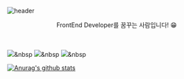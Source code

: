 ![header](https://capsule-render.vercel.app/api?type=waving&color=timeGradient&animation=scaleIn&height=300&section=header&text=Kyeom%20&fontSize=90)

<center> FrontEnd Developer를 꿈꾸는 사람입니다! 😁 </center>
<br>
<br>

<img src="https://img.shields.io/badge/JavaScript-F7DF1E?style=flat-square&logo=JavaScript&logoColor=FCFCFD"/></a>&nbsp <img src="https://img.shields.io/badge/CSS-3C82F8?style=flat-square&logo=CSS3&logoColor=FCFCFD"/></a>&nbsp <img src="https://img.shields.io/badge/HTML-E34F26?style=flat-square&logo=HTML5&logoColor=FCFCFD"/></a>&nbsp 

[![Anurag's github stats](https://github-readme-stats.vercel.app/api?username=Kyeom1997&show_icons=true&theme=default)](https://github.com/{username}/github-readme-stats)

